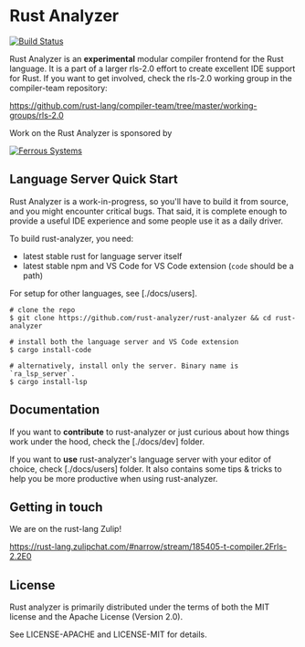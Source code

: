 # Rust Analyzer

[![Build Status](https://travis-ci.org/rust-analyzer/rust-analyzer.svg?branch=master)](https://travis-ci.org/rust-analyzer/rust-analyzer)

Rust Analyzer is an **experimental** modular compiler frontend for the Rust
language. It is a part of a larger rls-2.0 effort to create excellent IDE
support for Rust. If you want to get involved, check the rls-2.0 working group
in the compiler-team repository:

https://github.com/rust-lang/compiler-team/tree/master/working-groups/rls-2.0

Work on the Rust Analyzer is sponsored by

[![Ferrous Systems](https://ferrous-systems.com/images/ferrous-logo-text.svg)](https://ferrous-systems.com/)

## Language Server Quick Start

Rust Analyzer is a work-in-progress, so you'll have to build it from source, and
you might encounter critical bugs. That said, it is complete enough to provide a
useful IDE experience and some people use it as a daily driver.

To build rust-analyzer, you need:

* latest stable rust for language server itself
* latest stable npm and VS Code for VS Code extension (`code` should be a path)

For setup for other languages, see [./docs/users].

```
# clone the repo
$ git clone https://github.com/rust-analyzer/rust-analyzer && cd rust-analyzer

# install both the language server and VS Code extension
$ cargo install-code

# alternatively, install only the server. Binary name is `ra_lsp_server`.
$ cargo install-lsp
```
## Documentation

If you want to **contribute** to rust-analyzer or just curious about how things work
under the hood, check the [./docs/dev] folder.

If you want to **use** rust-analyzer's language server with your editor of
choice, check [./docs/users] folder. It also contains some tips & tricks to help
you be more productive when using rust-analyzer.

## Getting in touch

We are on the rust-lang Zulip!

https://rust-lang.zulipchat.com/#narrow/stream/185405-t-compiler.2Frls-2.2E0

## License

Rust analyzer is primarily distributed under the terms of both the MIT
license and the Apache License (Version 2.0).

See LICENSE-APACHE and LICENSE-MIT for details.
